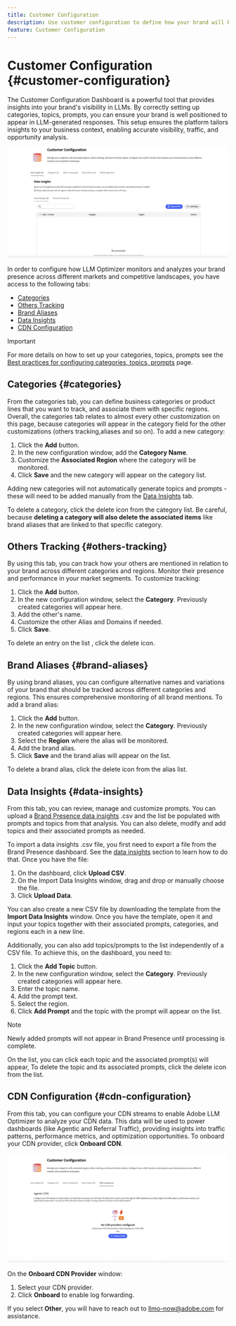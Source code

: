 ```yaml
---
title: Customer Configuration
description: Use customer configuration to define how your brand will be monitored and analyzed within the LLM optimizer platform.
feature: Customer Configuration
---
```


# Customer Configuration {#customer-configuration}

The Customer Configuration Dashboard is a powerful tool that provides insights into your brand's visibility in LLMs. By correctly setting up categories, topics, prompts, you can ensure your brand is well positioned to appear in LLM-generated responses. This setup ensures the platform tailors insights to your business context, enabling accurate visibility, traffic, and opportunity analysis.

![Customer Configuration Dashboard](/help/dashboards/assets/customer-config.png)

In order to configure how LLM Optimizer monitors and analyzes your brand presence across different markets and competitive landscapes, you have access to the following tabs:

* [Categories](#categories)
* [Others Tracking](#others-tracking)
* [Brand Aliases](#brand-aliases)
* [Data Insights](#data-insights)
* [CDN Configuration](#agentic-cdn)

>[!IMPORTANT]
>
> For more details on how to set up your categories, topics, prompts see the [Best practices for configuring categories, topics, prompts](/help/overview/best-practices-topics-prompts.md) page.

## Categories {#categories}

From the categories tab, you can define business categories or product lines that you want to track, and associate them with specific regions. Overall, the categories tab relates to almost every other customization on this page, because categories will appear in the category field for the other customizations (others tracking,aliases and so on). To add a new category:

1. Click the **Add** button.
2. In the new configuration window, add the **Category Name**.
3. Customize the **Associated Region** where the category will be monitored.
4. Click **Save** and the new category will appear on the category list.

Adding new categories will not automatically generate topics and prompts - these will need to be added manually from the [Data Insights](#data-insights) tab.

To delete a category, click the delete icon from the category list. Be careful, because **deleting a category will also delete the associated items** like brand aliases that are linked to that specific category.

## Others Tracking {#others-tracking}

By using this tab, you can track how your others are mentioned in relation to your brand across different categories and regions. Monitor their presence and performance in your market segments. To customize tracking:

1. Click the **Add** button.
2. In the new configuration window, select the **Category**. Previously created categories will appear here.
3. Add the other's name.
4. Customize the other Alias and Domains if needed.
5. Click **Save**.

To delete an entry on the list , click the delete icon.

## Brand Aliases {#brand-aliases}

By using brand aliases, you can configure alternative names and variations of your brand that should be tracked across different categories and regions. This ensures comprehensive monitoring of all brand mentions. To add a brand alias:

1. Click the **Add** button.
2. In the new configuration window, select the **Category**. Previously created categories will appear here.
3. Select the **Region** where the alias will be monitored.
4. Add the brand alias.
5. Click **Save** and the brand alias will appear on the list.

To delete a brand alias, click the delete icon from the alias list.

## Data Insights {#data-insights}

From this tab, you can review, manage and customize prompts. You can upload a [Brand Presence data insights](/help/dashboards/brand-presence.md#data-insights) .csv and the list be populated with prompts and topics from that analysis. You can also delete, modify and add topics and their associated prompts as needed.

To import a data insights .csv file, you first need to export a file from the Brand Presence dashboard. See the [data insights](/help/dashboards/brand-presence.md#data-insights) section to learn how to do that. Once you have the file:

1. On the dashboard, click **Upload CSV**.
2. On the Import Data Insights window, drag and drop or manually choose the file.
3. Click **Upload Data**.

You can also create a new CSV file by downloading the template from the **Import Data Insights** window. Once you have the template, open it and input your topics together with their associated prompts, categories, and regions each in a new line.

Additionally, you can also add topics/prompts to the list independently of a CSV file. To achieve this, on the dashboard, you need to:

1. Click the **Add Topic** button.
2. In the new configuration window, select the **Category**. Previously created categories will appear here.
3. Enter the topic name.
4. Add the prompt text.
5. Select the region.
6. Click **Add Prompt** and the topic with the prompt will appear on the list.

>[!NOTE]
>Newly added prompts will not appear in Brand Presence until processing is complete.

On the list, you can click each topic and the associated prompt(s) will appear, To delete the topic and its associated prompts, click the delete icon from the list.

## CDN Configuration {#cdn-configuration}

From this tab, you can configure your CDN streams to enable Adobe LLM Optimizer to analyze your CDN data. This data will be used to power dashboards (like Agentic and Referral Traffic), providing insights into traffic patterns, performance metrics, and optimization opportunities. To onboard your CDN provider, click **Onboard CDN**.

![Customer Configuration CDN](/help/overview/assets/cc-cdn.png)

On the **Onboard CDN Provider** window:

1. Select your CDN provider.
2. Click **Onboard** to enable log forwarding.

If you select **Other**, you will have to reach out to llmo-now@adobe.com for assistance.
